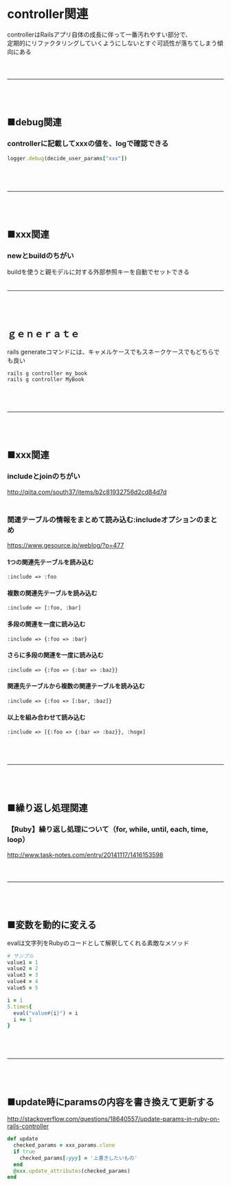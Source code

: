 
# controller関連

controllerはRailsアプリ自体の成長に伴って一番汚れやすい部分で、  
定期的にリファクタリングしていくようにしないとすぐ可読性が落ちてしまう傾向にある  
　  
　  
- - - 
　  
　  
## ■debug関連

### controllerに記載してxxxの値を、logで確認できる
```ruby
logger.debug(decide_user_params["xxx"])
```
　  
　  
- - - 
　  
　  
## ■xxx関連

### newとbuildのちがい
buildを使うと親モデルに対する外部参照キーを自動でセットできる
　  
　  
- - - 
　  
　  
## ｇｅｎｅｒａｔｅ

rails generateコマンドには、キャメルケースでもスネークケースでもどちらでも良い

```
rails g controller my_book
rails g controller MyBook
```
　  
　  
- - - 
　  
　  
## ■xxx関連

### includeとjoinのちがい

http://qiita.com/south37/items/b2c81932756d2cd84d7d  
　  
### 関連テーブルの情報をまとめて読み込む:includeオプションのまとめ

https://www.gesource.jp/weblog/?p=477  

#### 1つの関連先テーブルを読み込む

```
:include => :foo
```

#### 複数の関連先テーブルを読み込む

```
:include => [:foo, :bar]
```
#### 多段の関連を一度に読み込む

```
:include => {:foo => :bar}
```

#### さらに多段の関連を一度に読み込む

```
:include => {:foo => {:bar => :baz}}
```

#### 関連先テーブルから複数の関連テーブルを読み込む

```
:include => {:foo => [:bar, :baz]}
```

#### 以上を組み合わせて読み込む

```
:include => [{:foo => {:bar => :baz}}, :hoge]
```
　  
　  
- - - 
　  
　  
## ■繰り返し処理関連

### 【Ruby】繰り返し処理について（for, while, until, each, time, loop）

http://www.task-notes.com/entry/20141117/1416153598  
　  
　  
- - - 
　  
　  
## ■変数を動的に変える

evalは文字列をRubyのコードとして解釈してくれる素敵なメソッド  

```ruby
# サンプル
value1 = 1
value2 = 2
value3 = 3
value4 = 4
value5 = 5
```
```ruby
i = 1
5.times{
  eval("value#{i}") = i
  i += 1
}
```
　  
　  
- - - 
　  
　  
## ■update時にparamsの内容を書き換えて更新する

http://stackoverflow.com/questions/18640557/update-params-in-ruby-on-rails-controller  

```ruby
def update
  checked_params = xxx_params.clone
  if true
    checked_params[:yyy] = '上書きしたいもの'
  end
  @xxx.update_attributes(checked_params)
end
```

